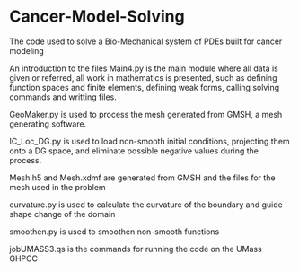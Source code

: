 # Cancer-Model-Solving
The code used to solve a Bio-Mechanical system of PDEs built for cancer modeling

An introduction to the files
Main4.py is the main module where all data is given or referred, all work in mathematics is presented, such as defining function spaces and finite elements, defining weak forms, calling solving commands and writting files.

GeoMaker.py is used to process the mesh generated from GMSH, a mesh generating software.

IC_Loc_DG.py is used to load non-smooth initial conditions, projecting them onto a DG space, and eliminate possible negative values during the process.

Mesh.h5 and Mesh.xdmf are generated from GMSH and the files for the mesh used in the problem

curvature.py is used to calculate the curvature of the boundary and guide shape change of the domain

smoothen.py is used to smoothen non-smooth functions

jobUMASS3.qs is the commands for running the code on the UMass GHPCC
